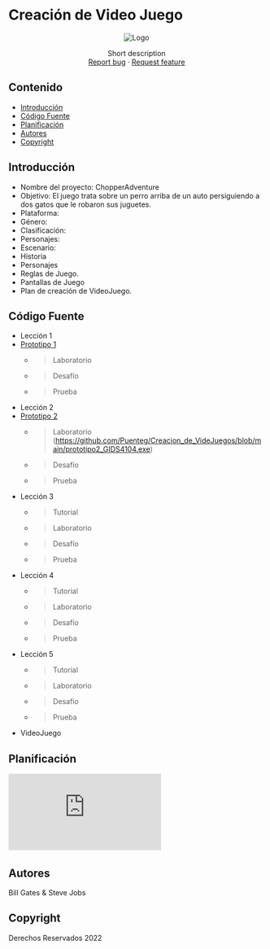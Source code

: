 # Creación de Video Juego
<p align="center">
    <img src="https://user-images.githubusercontent.com/8560750/195950148-0c0df38e-5f96-45ae-87c3-6922738c612d.jpg" alt="Logo" width=1200 height=300>

  <p align="center">
    Short description
    <br>
    <a href="https://reponame/issues/new?template=bug.md">Report bug</a>
    ·
    <a href="https://reponame/issues/new?template=feature.md&labels=feature">Request feature</a>
  </p>
</p>


## Contenido

- [Introducción](#introducción)
- [Código Fuente](#código-fuente)
- [Planificación](#planificación)
- [Autores](#autores)
- [Copyright](#copyright)


## Introducción

- Nombre del proyecto: ChopperAdventure
- Objetivo: El juego trata sobre un perro arriba de un auto persiguiendo a dos gatos que le robaron sus juguetes.
- Plataforma:
- Género:
- Clasificación:
- Personajes:
-  Escenario:
- Historia
- Personajes
- Reglas de Juego.
- Pantallas de Juego
- Plan de creación de VideoJuego.

## Código Fuente

* Lección 1
* [Prototipo 1](https://github.com/Puenteg/Creacion_de_VideJuegos/blob/main/Prototipo01.unitypackage)
  * > Laboratorio 
  * > Desafío
  * > Prueba
* Lección 2
* [Prototipo 2](./prototipo2_GIDS4104.exe)
  * > Laboratorio (https://github.com/Puenteg/Creacion_de_VideJuegos/blob/main/prototipo2_GIDS4104.exe)
  * > Desafío
  * > Prueba
* Lección 3
  * > Tutorial
  * > Laboratorio
  * > Desafío
  * > Prueba
* Lección 4
  * > Tutorial
  * > Laboratorio
  * > Desafío
  * > Prueba
* Lección 5
  * > Tutorial
  * > Laboratorio
  * > Desafío
  * > Prueba
* VideoJuego

## Planificación

![Prototipo-2](https://github.com/Puenteg/Creacion_de_VideJuegos/blob/main/Prototipo2.pdf)

## Autores
Bill Gates & Steve Jobs

## Copyright
Derechos Reservados 2022
